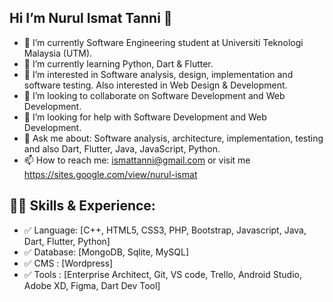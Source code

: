 ## Hi I’m Nurul Ismat Tanni 👋
- 🌱 I’m currently Software Engineering student at Universiti Teknologi Malaysia (UTM).
- 🌱 I’m currently learning Python, Dart & Flutter.
- 👀 I’m interested in Software analysis, design, implementation and software testing. Also interested in Web Design & Development.
- 💞️ I’m looking to collaborate on Software Development and Web Development.
- 🤔 I’m looking for help with Software Development and Web Development.
- 💬 Ask me about: Software analysis, architecture, implementation, testing and also Dart, Flutter, Java, JavaScript, Python.
- 📫 How to reach me: ismattanni@gmail.com or visit me https://sites.google.com/view/nurul-ismat

## 👨‍💻 Skills & Experience:
- ✅ Language: [C++, HTML5, CSS3, PHP, Bootstrap, Javascript, Java, Dart, Flutter, Python]
- ✅ Database: [MongoDB, Sqlite, MySQL]
- ✅ CMS     : [Wordpress]
- ✅ Tools   : [Enterprise Architect, Git, VS code, Trello, Android Studio, Adobe XD, Figma, Dart Dev Tool]
